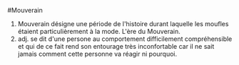 #Mouverain

1. Mouverain désigne une période de l'histoire durant laquelle les moufles étaient particulièrement à la mode. L'ère du Mouverain.
2. adj. se dit d'une persone au comportement difficilement compréhensible et qui de ce fait rend son entourage très inconfortable car il ne sait jamais comment cette personne va réagir ni pourquoi.

